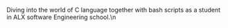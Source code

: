 Diving into the world of C language together with bash scripts as a student in ALX software Engineering school.\n
